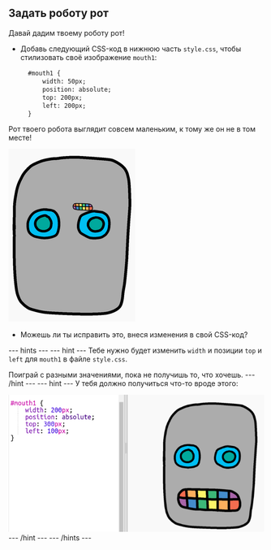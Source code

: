 ## Задать роботу рот

Давай дадим твоему роботу рот!

- Добавь следующий CSS-код в нижнюю часть `style.css`, чтобы стилизовать своё изображение `mouth1`:
    
        #mouth1 {
            width: 50px;
            position: absolute;
            top: 200px;
            left: 200px;
        }
        

Рот твоего робота выглядит совсем маленьким, к тому же он не в том месте!

![снимок экрана](images/robot-mouth.png)

- Можешь ли ты исправить это, внеся изменения в свой CSS-код?

\--- hints \--- \--- hint \--- Тебе нужно будет изменить `width` и позиции `top` и `left` для `mouth1` в файле `style.css`.

Поиграй с разными значениями, пока не получишь то, что хочешь. \--- /hint \--- \--- hint \--- У тебя должно получиться что-то вроде этого:

![снимок экрана](images/robot-mouth-code.png) \--- /hint \--- \--- /hints \---